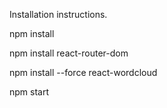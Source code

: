 Installation instructions.


npm install

npm install react-router-dom

npm install --force react-wordcloud


npm start
